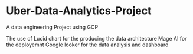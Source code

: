 # Uber-Data-Analytics-Project
A data engineering Project using GCP

The use of Lucid chart for the producing the data architecture 
Mage AI for the deployemnt 
Google looker for the data analysis and dashboard

